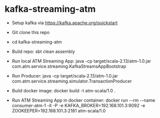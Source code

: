 # kafka-streaming-atm


- Setup kafka via https://kafka.apache.org/quickstart
- Git clone this repo
- cd kafka-streaming-atm
- Build repo: sbt clean assembly 
- Run local ATM Streaming App: java -cp target/scala-2.13/atm-1.0.jar com.atm.service.streaming.KafkaStreamsAppBootstrap
- Run Producer: java -cp target/scala-2.13/atm-1.0.jar com.atm.service.streaming.simulator.TransactionProducer

- Build docker image: docker build -t atm-scala/1.0 .
- Run ATM Streaming App in docker container: docker run --rm --name consumer-atm-1 -it -P -e KAFKA_BROKER=192.168.101.3:9092 -e ZOOKEEPER=192.168.101.3:2181 atm-scala/1.0
